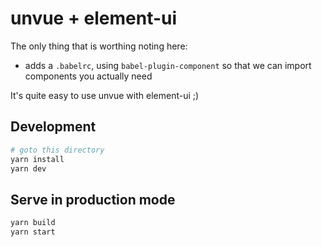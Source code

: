 # unvue + element-ui

The only thing that is worthing noting here:

- adds a `.babelrc`, using `babel-plugin-component` so that we can import components you actually need

It's quite easy to use unvue with element-ui ;)

## Development

```bash
# goto this directory
yarn install
yarn dev
```

## Serve in production mode

```bash
yarn build
yarn start
```
